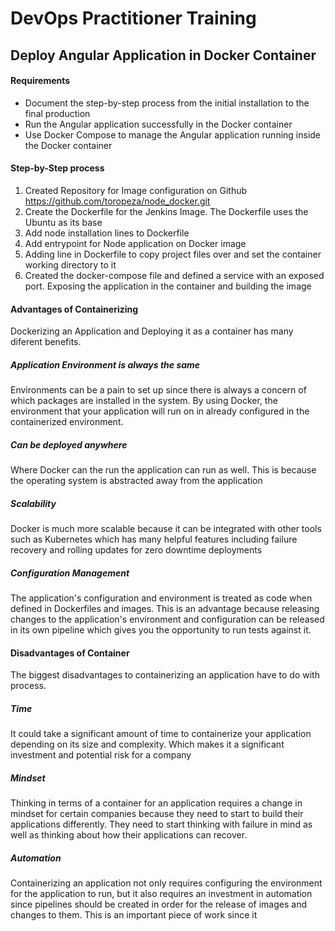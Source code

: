 # DevOps Practitioner Training
## Deploy Angular Application in Docker Container

#### Requirements
- Document the step-by-step process from the initial installation to the final production
- Run the Angular application successfully in the Docker container
- Use Docker Compose to manage the Angular application running inside the Docker container

#### Step-by-Step process

1. Created Repository for Image configuration on Github
    https://github.com/toropeza/node_docker.git 
2. Create the Dockerfile for the Jenkins Image. The Dockerfile uses the Ubuntu as its base
3. Add node installation lines to Dockerfile
4. Add entrypoint for Node application on Docker image 
5. Adding line in Dockerfile to copy project files over and set the container working directory to it
6. Created the docker-compose file and defined a service with an exposed port. Exposing the application in the container and building the image


#### Advantages of Containerizing
Dockerizing an Application and Deploying it as a container has many diferent benefits. 

##### Application Environment is always the same

Environments can be a pain to set up since there is always a concern of which packages are installed in the system. 
By using Docker, the environment that your application will run on in already configured in the containerized environment.

##### Can be deployed anywhere

Where Docker can the run the application can run as well. This is because the operating system is abstracted away from the application

##### Scalability

Docker is much more scalable because it can be integrated with other tools such as Kubernetes which has many helpful features including failure recovery and rolling updates for zero downtime deployments

##### Configuration Management

The application's configuration and environment is treated as code when defined in Dockerfiles and images. 
This is an advantage because releasing changes to the application's environment and configuration can be released in its own pipeline which gives you the opportunity to run tests against it.

#### Disadvantages of Container
The biggest disadvantages to containerizing an application have to do with process.

##### Time
It could take a significant amount of time to containerize your application depending on its size and complexity. Which makes it a significant investment and potential risk for a company

##### Mindset
Thinking in terms of a container for an application requires a change in mindset for certain companies because they need to start to build their applications differently. They need to start thinking with failure in mind as well as thinking about how their applications can recover.

##### Automation
Containerizing an application not only requires configuring the environment for the application to run, but it also requires an investment in automation since pipelines should be created in order for the release of images and changes to them. This is an important piece of work since it 